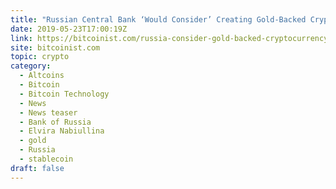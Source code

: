 ```yaml
---
title: "Russian Central Bank ‘Would Consider’ Creating Gold-Backed Cryptocurrency"
date: 2019-05-23T17:00:19Z
link: https://bitcoinist.com/russia-consider-gold-backed-cryptocurrency/?utm_medium=RSS&utm_source=hune
site: bitcoinist.com
topic: crypto
category:
  - Altcoins
  - Bitcoin
  - Bitcoin Technology
  - News
  - News teaser
  - Bank of Russia
  - Elvira Nabiullina
  - gold
  - Russia
  - stablecoin
draft: false
---
```

